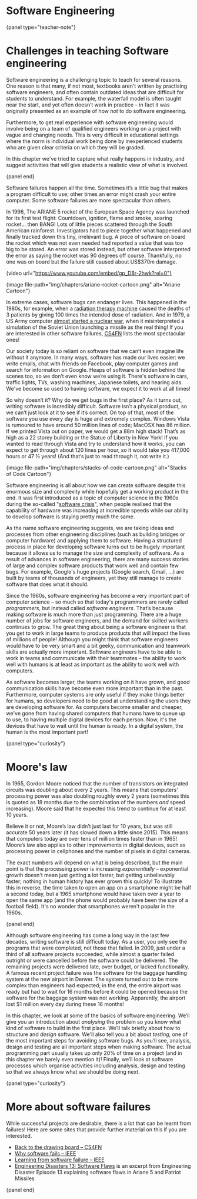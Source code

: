# Software Engineering

{panel type="teacher-note"}

# Challenges in teaching Software engineering

Software engineering is a challenging topic to teach for several reasons.
One reason is that many, if not most, textbooks aren't written by practising software engineers, and often contain outdated ideas that are difficult for students to understand.
For example, the waterfall model is often taught near the start, and yet often doesn’t work in practice &ndash; in fact it was originally presented as an example of how *not* to do software engineering.

Furthermore, to get real experience with software engineering would involve being on a team of qualified engineers working on a project with vague and changing needs.
This is very difficult in educational settings where the norm is individual work being done by inexperienced students who are given clear criteria on which they will be graded.

In this chapter we've tried to capture what really happens in industry, and suggest activities that will give students a realistic view of what is involved.

{panel end}

Software failures happen all the time.
Sometimes it’s a little bug that makes a program difficult to use; other times an error might crash your entire computer.
Some software failures are more spectacular than others.

In 1996, The ARIANE 5 rocket of the European Space Agency was launched for its first test flight: Countdown, ignition, flame and smoke, soaring rocket... then BANG!
Lots of little pieces scattered through the South American rainforest.
Investigators had to piece together what happened and finally tracked down this tiny, irrelevant bug.
A piece of software on board the rocket which was not even needed had reported a value that was too big to be stored.
An error was stored instead, but other software interpreted the error as saying the rocket was 90 degrees off course.
Thankfully, no one was on board but the failure still caused about US$370m damage.

{video url="https://www.youtube.com/embed/gp_D8r-2hwk?rel=0"}

{image file-path="img/chapters/ariane-rocket-cartoon.png" alt="Ariane Cartoon"}

In extreme cases, software bugs can endanger lives.
This happened in the 1980s, for example, when a [radiation therapy machine](https://en.wikipedia.org/wiki/Therac) caused the deaths of 3 patients by giving 100 times the intended dose of radiation.
And in 1979, a US Army computer [almost started a nuclear war](https://nsarchive2.gwu.edu/nukevault/ebb371/), when it misinterpreted a simulation of the Soviet Union launching a missile as the real thing!
If you are interested in other software failures, [CS4FN](http://www.cs4fn.org/softwareengineering/backtodrawingboard.php) lists the most spectacular ones!

Our society today is so reliant on software that we can’t even imagine life without it anymore.
In many ways, software has made our lives easier: we write emails, chat with friends on Facebook, play computer games and search for information on Google.
Heaps of software is hidden behind the scenes too, so we don’t even know we’re using it.
There's software in cars, traffic lights, TVs, washing machines, Japanese toilets, and hearing aids.
We've become so used to having software, we expect it to work at all times!

So why doesn’t it?
Why do we get bugs in the first place?
As it turns out, writing software is incredibly difficult.
Software isn’t a physical product, so we can’t just look at it to see if it’s correct.
On top of that, most of the software you use every day is huge and extremely complex.
Windows Vista is rumoured to have around 50 million lines of code; MacOSX has 86 million.
If we printed Vista out on paper, we would get a 88m high stack!
That’s as high as a 22 storey building or the Statue of Liberty in New York!
If you wanted to read through Vista and try to understand how it works, you can expect to get through about 120 lines per hour, so it would take you 417,000 hours or 47 ½ years!
(And that’s just to read through it, not write it.)

{image file-path="img/chapters/stacks-of-code-cartoon.png" alt="Stacks of Code Cartoon"}

Software engineering is all about how we can create software despite this enormous size and complexity while hopefully get a working product in the end.
It was first introduced as a topic of computer science in the 1960s during the so-called "[software crisis](https://en.wikipedia.org/wiki/Software_crisis)", when people realised that the capability of hardware was increasing at incredible speeds while our ability to develop software is staying pretty much the same.

As the name software engineering suggests, we are taking ideas and processes from other engineering disciplines (such as building bridges or computer hardware) and applying them to software.
Having a structured process in place for developing software turns out to be hugely important because it allows us to manage the size and complexity of software.
As a result of advances in software engineering, there are many success stories of large and complex software products that work well and contain few bugs.
For example, Google's huge projects (Google search, Gmail, …) are built by teams of thousands of engineers, yet they still manage to create software that does what it should.

Since the 1960s, software engineering has become a very important part of computer science &ndash; so much so that today's programmers are rarely called *programmers*, but instead called *software engineers*.
That’s because making software is much more than just programming.
There are a huge number of jobs for software engineers, and the demand for skilled workers continues to grow.
The great thing about being a software engineer is that you get to work in large teams to produce products that will impact the lives of millions of people!
Although you might think that software engineers would have to be very smart and a bit geeky, communication and teamwork skills are actually more important.
Software engineers have to be able to work in teams and communicate with their teammates &ndash; the ability to work well with humans is at least as important as the ability to work well with computers.

As software becomes larger, the teams working on it have grown, and good communication skills have become even more important than in the past.
Furthermore, computer systems are only useful if they make things better for humans, so developers need to be good at understanding the users they are developing software for.
As computers become smaller and cheaper, we've gone from having shared computers that humans have to queue up to use, to having multiple digital devices for each person.
Now, it's the devices that have to wait until the human is ready.
In a digital system, the human is the most important part!

{panel type="curiosity"}

# Moore's law

In 1965, Gordon Moore noticed that the number of transistors on integrated circuits was doubling about every 2 years.
This means that computers’ processing power was also doubling roughly every 2 years (sometimes this is quoted as 18 months due to the combination of the numbers *and* speed increasing).
Moore said that he expected this trend to continue for at least 10 years.

Believe it or not, Moore’s law didn’t just last for 10 years, but was still accurate 50 years later (it has slowed down a little since 2015).
This means that computers today are over tens of million times faster than in 1965!
Moore’s law also applies to other improvements in digital devices, such as processing power in cellphones and the number of pixels in digital cameras.

The exact numbers will depend on what is being described, but the main point is that the processing power is increasing *exponentially* &ndash; exponential growth doesn't mean just getting a lot faster, but getting unbelievably faster; nothing in human history has ever grown this quickly!
To illustrate this in reverse, the time taken to open an app on a smartphone might be half a second today, but a 1965 smartphone would have taken over a year to open the same app (and the phone would probably have been the size of a football field).
It's no wonder that smartphones weren't popular in the 1960s.

{panel end}

Although software engineering has come a long way in the last few decades, writing software is still difficult today.
As a user, you only see the programs that were completed, not those that failed.
In 2009, just under a third of all software projects succeeded, while almost a quarter failed outright or were cancelled before the software could be delivered.
The remaining projects were delivered late, over budget, or lacked functionality.
A famous recent project failure was the software for the baggage handling system at the new airport in Denver.
The system turned out to be more complex than engineers had expected; in the end, the entire airport was ready but had to wait for 16 months before it could be opened because the software for the baggage system was not working.
Apparently, the airport lost $1 million every day during these 16 months!

In this chapter, we look at some of the basics of software engineering.
We’ll give you an introduction about *analysing* the problem so you know what kind of software to build in the first place.
We’ll talk briefly about how to structure and *design* software.
We'll also tell you a bit about *testing*, one of the most important steps for avoiding software bugs.
As you’ll see, analysis, design and testing are all important steps when making software.
The actual programming part usually takes up only 20% of time on a project (and in this chapter we barely even mention it)!
Finally, we’ll look at software processes which organise activities including analysis, design and testing so that we always know what we should be doing next.

{panel type="curiosity"}

# More about software failures

While successful projects are desirable, there is a lot that can be learnt from failures!
Here are some sites that provide further material on this if you are interested.

- [Back to the drawing board &ndash; CS4FN](http://www.cs4fn.org/softwareengineering/backtodrawingboard.php)
- [Why software fails &ndash; IEEE](http://spectrum.ieee.org/computing/software/why-software-fails)
- [Learning from software failure &ndash; IEEE](http://spectrum.ieee.org/computing/software/learning-from-software-failure)
- [Engineering Disasters 13: Software Flaws](http://youtu.be/EMVBLg2MrLs) is an excerpt from Engineering Disaster Episode 13 explaining software flaws in Ariane 5 and Patriot Missiles

{panel end}
